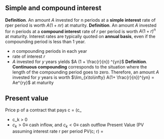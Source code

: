 ## Simple and compound interest
**Definition**. An amount $A$ invested for n periods at a **simple interest** rate of $r$per period is worth $A(1 + n r)$ at maturity.
**Definition**. An amount $A$ invested for n periods at a **compound interest** rate of $r$ per period is worth $A(1 +r)^n$ at maturity.
Interest rates are typically quoted on **annual basis**, even if the compounding period is less than 1 year.
- $n$ compounding periods in each year
- rate of interest $r$
- $A$ invested for $y$ years yields $A (1 + \frac{r}{n}) ^{yn}$
**Definition**. **Continuous compounding** corresponds to the situation where the length of the compounding period goes to zero. Therefore, an amount $A$ invested for $y$ years is worth $\lim_{x\to\infty} A(1+ \frac{r}{n})^{yn} = Ae^{ry}$ at maturity
## Present value
Price p of a contract that pays c = (c_
- c_k > 0
- $c_k >0 \equiv$ cash inflow, and $c_k < 0 \equiv$ cash outflow
Present Value (PV assuming interest rate r per period
PV(c; r) =